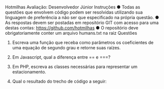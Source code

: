 Hotmilhas 
Avaliação: Desenvolvedor Júnior 
Instruções 
● Todas as questões que envolvem código podem ser resolvidas utilizando sua linguagem de preferência a não ser que especificado na própria questão. 
● As respostas devem ser postadas em repositório GIT com acesso para uma destas contas:  https://github.com/hotmilhas 
● O repositório deve obrigatoriamente conter um arquivo humans.txt na raiz 
Questões 

1. Escreva uma função que receba como parâmetros os coeficientes de uma equação 
de segundo grau e retorne suas raízes. 

2. Em Javascript, qual a diferença entre == e ===? 

3. Em PHP, escreva as classes necessárias para representar um estacionamento. 

4. Qual o resultado do trecho de código a seguir: 
<?php class W { 
const XX = 12 + 30; } echo W::XX; 

5. Em NodeJS existem threads? 

6. Em sudoku, o objetivo é preencher uma grade 9x9 subdivida em quadrantes 3x3 
com números de 1 a 9 de tal forma que não hajam números repetidos em uma mesma coluna, linha ou quadrante. Escreva um procedimento que gere uma matriz 9x9 válida como resultado de sudoku considerando uma grade vazia.

7. Faça uma API RESTful capaz de pesquisar automóveis no site 
https://www.seminovosbh.com.br. 
7.1. A API RESTful deverá possuir dois endpoints, sendo eles: 
-Pesquisa de veículos, sendo possível realizar filtros semelhantes ao do site. Deverá ser retornado as informações básicas dos veículos (ano, modelo, quilometragem e valor) 
-Detalhes do veículo, retornando detalhadamente todos os dados de um veículo (Ano, quilometragem, tipo de combustível, cor, acessórios e observações) 
Obs.: Esta API deverá ser desenvolvida utilizando PHP e algum framework MVC, preferencialmente Laravel ou Lumen. Obs.: Para o desenvolvimento desta API se faz necessário a realização de um crawler. 
Boa sorte! 